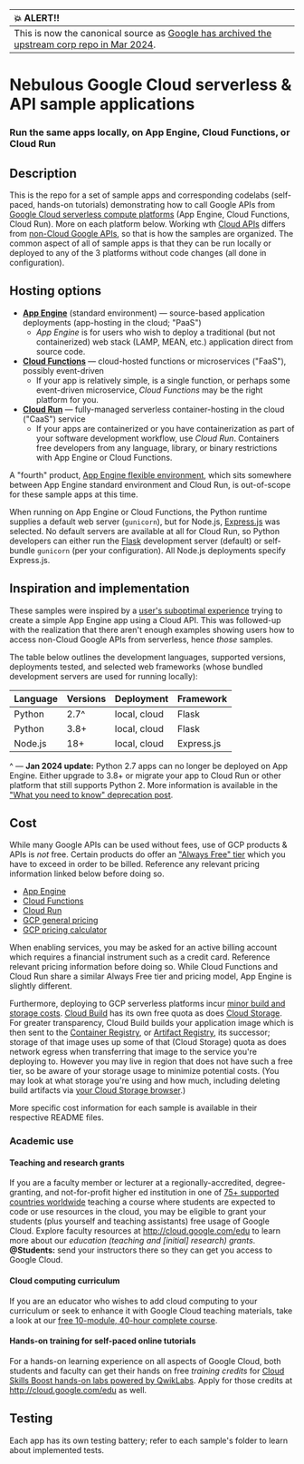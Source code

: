 | :boom: ALERT!!             |
|:---------------------------|
| This is now the canonical source as [Google has archived the upstream corp repo in Mar 2024](https://github.com/googlecodelabs/cloud-nebulous-serverless). |


# Nebulous Google Cloud serverless &amp; API sample applications
### Run the same apps locally, on App Engine, Cloud Functions, or Cloud Run

## Description

This is the repo for a set of sample apps and corresponding codelabs (self-paced, hands-on tutorials) demonstrating how to call Google APIs from [Google Cloud serverless compute platforms](https://cloud.google.com/serverless) (App Engine, Cloud Functions, Cloud Run). More on each platform below. Working wth [Cloud APIs](cloud) differs from [non-Cloud Google APIs](noncloud), so that is how the samples are organized. The common aspect of all of sample apps is that they can be run locally or deployed to any of the 3 platforms without code changes (all done in configuration).


## Hosting options

- **[App Engine](https://cloud.google.com/appengine)** (standard environment) — source-based application deployments (app-hosting in the cloud; "PaaS")
    - _App Engine_ is for users who wish to deploy a traditional (but not containerized) web stack (LAMP, MEAN, etc.) application direct from source code.
- **[Cloud Functions](https://cloud.google.com/functions)** — cloud-hosted functions or microservices ("FaaS"), possibly event-driven
    - If your app is relatively simple, is a single function, or perhaps some event-driven microservice, _Cloud Functions_ may be the right platform for you.
- **[Cloud Run](https://cloud.run)** — fully-managed serverless container-hosting in the cloud ("CaaS") service
    - If your apps are containerized or you have containerization as part of your software development workflow, use _Cloud Run_. Containers free developers from any language, library, or binary restrictions with App Engine or Cloud Functions.

A "fourth" product, [App Engine flexible environment](https://cloud.google.com/appengine/docs/flexible), which sits somewhere between App Engine standard environment and Cloud Run, is out-of-scope for these sample apps at this time.

When running on App Engine or Cloud Functions, the Python runtime supplies a default web server (`gunicorn`), but for Node.js, [Express.js](http://expressjs.com) was selected. No default servers are available at all for Cloud Run, so Python developers can either run the [Flask](https://flask.palletsprojects.com) development server (default) or self-bundle `gunicorn` (per your configuration). All Node.js deployments specify Express.js.


## Inspiration and implementation

These samples were inspired by a [user's suboptimal experience](https://www.mail-archive.com/google-appengine@googlegroups.com/msg94549.html) trying to create a simple App Engine app using a Cloud API. This was followed-up with the realization that there aren't enough examples showing users how to access non-Cloud Google APIs from serverless, hence *those* samples.

The table below outlines the development languages, supported versions, deployments tested, and selected web frameworks (whose bundled development servers are used for running locally):

Language | Versions | Deployment | Framework
--- | --- | --- | ---
Python|2.7^|local, cloud|Flask
Python|3.8+|local, cloud|Flask
Node.js|18+|local, cloud|Express.js

^ — **Jan 2024 update:** Python 2.7 apps can no longer be deployed on App Engine. Either upgrade to 3.8+ or migrate your app to Cloud Run or other platform that still supports Python 2. More information is available in the ["What you need to know" deprecation post](https://dev.to/wescpy/python-app-engine-jan-2024-deprecation-what-you-need-to-know-4bci).

## Cost

While many Google APIs can be used without fees, use of GCP products &amp; APIs is _not_ free. Certain products do offer an ["Always Free" tier](https://cloud.google.com/free/docs/gcp-free-tier#free-tier-usage-limits) which you have to exceed in order to be billed. Reference any relevant pricing information linked below before doing so.

- [App Engine](https://cloud.google.com/appengine/pricing)
- [Cloud Functions](https://cloud.google.com/functions/pricing)
- [Cloud Run](https://cloud.google.com/run/pricing)
- [GCP general pricing](https://cloud.google.com/pricing)
- [GCP pricing calculator](https://cloud.google.com/products/calculator)

When enabling services, you may be asked for an active billing account which requires a financial instrument such as a credit card. Reference relevant pricing information before doing so. While Cloud Functions and Cloud Run share a similar Always Free tier and pricing model, App Engine is slightly different.

Furthermore, deploying to GCP serverless platforms incur [minor build and storage costs](https://cloud.google.com/appengine/pricing#pricing-for-related-google-cloud-products). [Cloud Build](https://cloud.google.com/build/pricing) has its own free quota as does [Cloud Storage](https://cloud.google.com/storage/pricing#cloud-storage-always-free). For greater transparency, Cloud Build builds your application image which is then sent to the [Container Registry](https://cloud.google.com/container-registry/pricing), or [Artifact Registry](https://cloud.google.com/artifact-registry/pricing), its successor; storage of that image uses up some of that (Cloud Storage) quota as does network egress when transferring that image to the service you're deploying to. However you may live in region that does not have such a free tier, so be aware of your storage usage to minimize potential costs. (You may look at what storage you're using and how much, including deleting build artifacts via [your Cloud Storage browser](https://console.cloud.google.com/storage/browser).)

More specific cost information for each sample is available in their respective README files.


### Academic use

#### Teaching and research grants

If you are a faculty member or lecturer at a regionally-accredited, degree-granting, and not-for-profit higher ed institution in one of [75+ supported countries worldwide](https://support.google.com/google-cloud-higher-ed/answer/10723190) teaching a course where students are expected to code or use resources in the cloud, you may be eligible to grant your students (plus yourself and teaching assistants) free usage of Google Cloud. Explore faculty resources at <http://cloud.google.com/edu> to learn more about our _education (teaching and [initial] research) grants_. **@Students:** send your instructors there so they can get you access to Google Cloud.


#### Cloud computing curriculum

If you are an educator who wishes to add cloud computing to your curriculum or seek to enhance it with Google Cloud teaching materials, take a look at our [free 10-module, 40-hour complete course](https://cloud.google.com/edu/curriculum).


#### Hands-on training for self-paced online tutorials

For a hands-on learning experience on all aspects of Google Cloud, both students and faculty can get their hands on free _training credits_ for [Cloud Skills Boost hands-on labs powered by QwikLabs](https://cloudskillsboost.google). Apply for those credits at <http://cloud.google.com/edu> as well.


## Testing

Each app has its own testing battery; refer to each sample's folder to learn about implemented tests.
